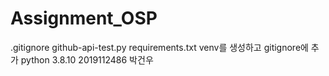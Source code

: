 # Assignment_OSP
.gitignore github-api-test.py requirements.txt
venv를 생성하고 gitignore에 추가 
python 3.8.10
2019112486 박건우

